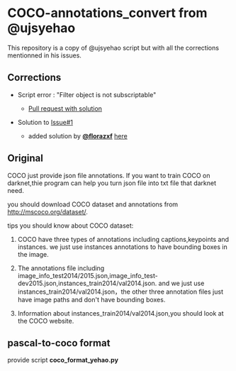 # COCO-annotations_convert from @ujsyehao
This repository is a copy of @ujsyehao script but with all the corrections mentionned in his issues.

## Corrections
- Script error : "Filter object is not subscriptable"
  - [Pull request with solution](https://github.com/ujsyehao/COCO-annotations-darknet-format/pull/3)

- Solution to [Issue#1](https://github.com/ujsyehao/COCO-annotations-darknet-format/issues/1)
  - added solution by [**@florazxf**](https://github.com/florazxf) [here](https://github.com/ujsyehao/COCO-annotations-darknet-format/issues/1#issuecomment-643747299)

## Original
COCO just provide json file annotations. If you want to train COCO on darknet,thie program can help you turn json file into txt 
file that darknet need.

you should download COCO dataset and annotations from http://mscoco.org/dataset/.

tips you should know about COCO dataset:

1. COCO have three types of annotations including captions,keypoints and instances. we just use instances annotations to have 
bounding boxes in the image.

2. The annotations file including image_info_test2014/2015.json,image_info_test-dev2015.json,instances_train2014/val2014.json.
and we just use instances_train2014/val2014.json，the other three annotation files just have image paths and don't have bounding boxes.

3. Information about instances_train2014/val2014.json,you should look at the COCO website.


## pascal-to-coco format
provide script **coco_format_yehao.py**
